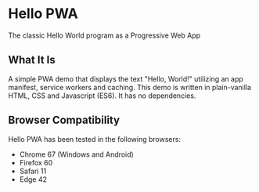 # Hello PWA
The classic Hello World program as a Progressive Web App

## What It Is

A simple PWA demo that displays the text "Hello, World!" utilizing an app manifest, service workers and caching. This demo is written in plain-vanilla HTML, CSS and Javascript (ES6). It has no dependencies.

## Browser Compatibility

Hello PWA has been tested in the following browsers:

* Chrome 67 (Windows and Android)
* Firefox 60
* Safari 11
* Edge 42
